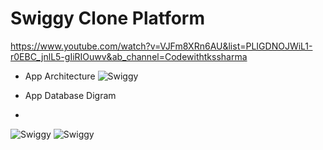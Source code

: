 # Swiggy Clone Platform 

https://www.youtube.com/watch?v=VJFm8XRn6AU&list=PLIGDNOJWiL1-r0EBC_jnlL5-gIiRIOuwv&ab_channel=Codewithtkssharma

- App Architecture
![Swiggy](./diag/swiggy-clone.png)

- App Database Digram



- 
![Swiggy](./diag/erd.png)
![Swiggy](./diag/swiggy.png)



